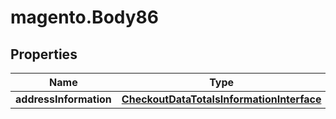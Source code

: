 # magento.Body86

## Properties
Name | Type | Description | Notes
------------ | ------------- | ------------- | -------------
**addressInformation** | [**CheckoutDataTotalsInformationInterface**](CheckoutDataTotalsInformationInterface.md) |  | 


